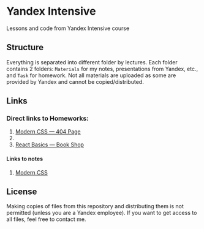 # Yandex Intensive

Lessons and code from Yandex Intensive course

## Structure

Everything is separated into different folder by lectures. Each folder contains 2 folders: `Materials` for my notes, presentations from Yandex, etc., and `Task` for homework. Not all materials are uploaded as some are provided by Yandex and cannot be copied/distributed.

## Links

### Direct links to Homeworks:

1. [Modern CSS — 404 Page](https://germanivanov0719.github.io/yandex-intensive/1.%20Modern%20CSS/Task/)
2. []()
3. [React Basics — Book Shop](https://github.com/germanivanov0719/yandex-intensive/tree/main/3.%20React%20Basics/task)

#### Links to notes

1. [Modern CSS](1.%20Modern%20CSS/Materials/Notes.md)

## License

Making copies of files from this repository and distributing them is not permitted (unless you are a Yandex employee). If you want to get access to all files, feel free to contact me.
